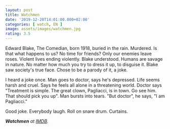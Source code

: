 ```yaml
---
layout: post
title: Watchmen
date: '2019-12-20T14:01:00.000+02:00'
categories: [ watch, EN ]
image: assets/images/watchmen.jpg
rating: 3.5
---
```


Edward Blake, The Comedian, born 1918, buried in the rain. Murdered. Is that what happens to us? No time for friends? Only our enemies leave roses. Violent lives ending violently. Blake understood. Humans are savage in nature. No matter how much you try to dress it up, to disguise it. Blake saw society's true face. Chose to be a parody of it, a joke.

I heard a joke once. Man goes to doctor, says he's depressed. Life seems harsh and cruel. Says he feels all alone in a threatening world. Doctor says "Treatment is simple. The great clown, Pagliacci, is in town. Go see him. That should pick you up". Man bursts into tears. "But doctor", he says, "I am Pagliacci."

Good joke. Everybody laugh. Roll on snare drum. Curtains.


***Watchmen** at <a target="_blank" href="https://www.imdb.com/title/tt0409459/">IMDB</a>.*
